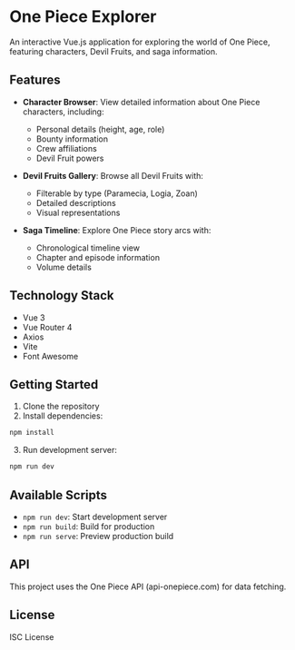 # One Piece Explorer

An interactive Vue.js application for exploring the world of One Piece, featuring characters, Devil Fruits, and saga information.

## Features

- **Character Browser**: View detailed information about One Piece characters, including:
    - Personal details (height, age, role)
    - Bounty information
    - Crew affiliations
    - Devil Fruit powers

- **Devil Fruits Gallery**: Browse all Devil Fruits with:
    - Filterable by type (Paramecia, Logia, Zoan)
    - Detailed descriptions
    - Visual representations

- **Saga Timeline**: Explore One Piece story arcs with:
    - Chronological timeline view
    - Chapter and episode information
    - Volume details

## Technology Stack

- Vue 3
- Vue Router 4
- Axios
- Vite
- Font Awesome

## Getting Started

1. Clone the repository
2. Install dependencies:
```bash
npm install
```
3. Run development server:
```bash
npm run dev
```

## Available Scripts

- `npm run dev`: Start development server
- `npm run build`: Build for production
- `npm run serve`: Preview production build

## API

This project uses the One Piece API (api-onepiece.com) for data fetching.

## License

ISC License